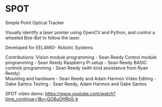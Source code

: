 # SPOT

Simple Point Optical Tracker 

Visually identify a laser pointer using OpenCV and Python, and control a wheeled Boe-Bot to follow the laser. 

Developed  for EEL4660- Robotic Systems. 

Contributions: 
Vision module programming - Sean Reedy 
Control module programming - Sean Reedy 
Raspberry Pi setup - Sean Reedy 
BASIC controls programming - Sean Reedy (with kind assistance from Ryan Reedy)  
Mounting and hardware - Sean Reedy and Adam Harmon
Video Editing - Gabe Santos 
Testing - Sean Reedy, Adam Harmon and Gabe Santos 


SPOT video demo: https://www.youtube.com/watch?time_continue=1&v=QO8uOHRp5-k
